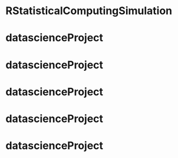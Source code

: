 # RStatisticalComputingSimulation
# datascienceProject
# datascienceProject
# datascienceProject
# datascienceProject
# datascienceProject
